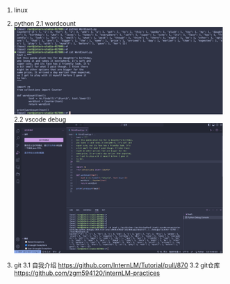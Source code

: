 1. linux

2. python
2.1 wordcount
![Alt text](%E4%BC%81%E4%B8%9A%E5%BE%AE%E4%BF%A1%E6%88%AA%E5%9B%BE_f23942d1-cfc7-4786-be10-f4ef32b4d6b9-1.png)
2.2 vscode debug
![Alt text](%E4%BC%81%E4%B8%9A%E5%BE%AE%E4%BF%A1%E6%88%AA%E5%9B%BE_d648f408-a479-45cd-8398-8952b12fa2de.png)

3. git
3.1 自我介绍
https://github.com/InternLM/Tutorial/pull/870
3.2 git仓库
https://github.com/zgm594120/internLM-practices